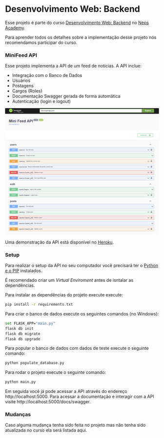 # Desenvolvimento Web: Backend

Esse projeto é parte do curso [Desenvolvimento Web: Backend](https://neps.academy/br/course/desenvolvimento-web:-backend) no [Neps Academy](https://neps.academy/br).

Para aprender todos os detalhes sobre a implementação desse projeto nós recomendamos participar do curso.

### MiniFeed API

Esse projeto implementa a API de um feed de notícias. A API inclue:

- Integração com o Banco de Dados
- Usuários
- Postagens
- Cargos (Roles)
- Documentação Swagger gerada de forma automática
- Autenticação (login e logout)

![Swagger Documentation](images/swagger.png)

Uma demonstração da API está disponível no [Heroku](https://guide-flask.herokuapp.com/docs/swagger).

### Setup

Para realizar o setup da API no seu computador você precisará ter o [Python e o PIP](https://www.python.org/downloads/) instalados.

É recomendado criar um _Virtual Enviroment_ antes de isntalar as dependências.

Para instalar as dependências do projeto execute execute:

```bash
pip install -r requirements.txt
```

Para criar o banco de dados execute os seguintes comandos (no Windows):

```bash
set FLASK_APP="main.py"
flask db init
flask db migrate
flask db upgrade
```

Para popular o banco de dados com dados de teste execute o seguinte comando:

```bash
python populate_database.py
```

Para rodar o projeto execute o seguinte comando:

```bash
python main.py
```

Em seguida você já pode acessar a API através do endereço http://localhost:5000. Para acessar a documentação e interagir com a API visite http://localhost:5000/docs/swagger.

### Mudanças

Caso alguma mudança tenha sido feita no projeto mas não tenha sido atualizada no curso ela será listada aqui.
